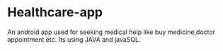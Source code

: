 # Healthcare-app
An android app used for seeking medical help like buy medicine,doctor appointment etc. Its using JAVA and javaSQL.
